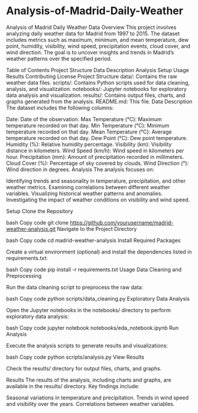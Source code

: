 # Analysis-of-Madrid-Daily-Weather
Analysis of Madrid Daily Weather Data
Overview
This project involves analyzing daily weather data for Madrid from 1997 to 2015. The dataset includes metrics such as maximum, minimum, and mean temperature, dew point, humidity, visibility, wind speed, precipitation events, cloud cover, and wind direction. The goal is to uncover insights and trends in Madrid’s weather patterns over the specified period.

Table of Contents
Project Structure
Data Description
Analysis
Setup
Usage
Results
Contributing
License
Project Structure
data/: Contains the raw weather data files.
scripts/: Contains Python scripts used for data cleaning, analysis, and visualization.
notebooks/: Jupyter notebooks for exploratory data analysis and visualization.
results/: Contains output files, charts, and graphs generated from the analysis.
README.md: This file.
Data Description
The dataset includes the following columns:

Date: Date of the observation.
Max Temperature (°C): Maximum temperature recorded on that day.
Min Temperature (°C): Minimum temperature recorded on that day.
Mean Temperature (°C): Average temperature recorded on that day.
Dew Point (°C): Dew point temperature.
Humidity (%): Relative humidity percentage.
Visibility (km): Visibility distance in kilometers.
Wind Speed (km/h): Wind speed in kilometers per hour.
Precipitation (mm): Amount of precipitation recorded in millimeters.
Cloud Cover (%): Percentage of sky covered by clouds.
Wind Direction (°): Wind direction in degrees.
Analysis
The analysis focuses on:

Identifying trends and seasonality in temperature, precipitation, and other weather metrics.
Examining correlations between different weather variables.
Visualizing historical weather patterns and anomalies.
Investigating the impact of weather conditions on visibility and wind speed.

Setup
Clone the Repository

bash
Copy code
git clone https://github.com/yourusername/madrid-weather-analysis.git
Navigate to the Project Directory

bash
Copy code
cd madrid-weather-analysis
Install Required Packages

Create a virtual environment (optional) and install the dependencies listed in requirements.txt:

bash
Copy code
pip install -r requirements.txt
Usage
Data Cleaning and Preprocessing

Run the data cleaning script to preprocess the raw data:

bash
Copy code
python scripts/data_cleaning.py
Exploratory Data Analysis

Open the Jupyter notebooks in the notebooks/ directory to perform exploratory data analysis:

bash
Copy code
jupyter notebook notebooks/eda_notebook.ipynb
Run Analysis

Execute the analysis scripts to generate results and visualizations:

bash
Copy code
python scripts/analysis.py
View Results

Check the results/ directory for output files, charts, and graphs.

Results
The results of the analysis, including charts and graphs, are available in the results/ directory. Key findings include:

Seasonal variations in temperature and precipitation.
Trends in wind speed and visibility over the years.
Correlations between weather variables.
